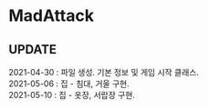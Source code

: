 # MadAttack



## UPDATE

2021-04-30 : 파일 생성. 기본 정보 및 게임 시작 클래스.  
2021-05-06 : 집 - 침대, 거울 구현.  
2021-05-10 : 집 - 옷장, 서랍장 구현.  
